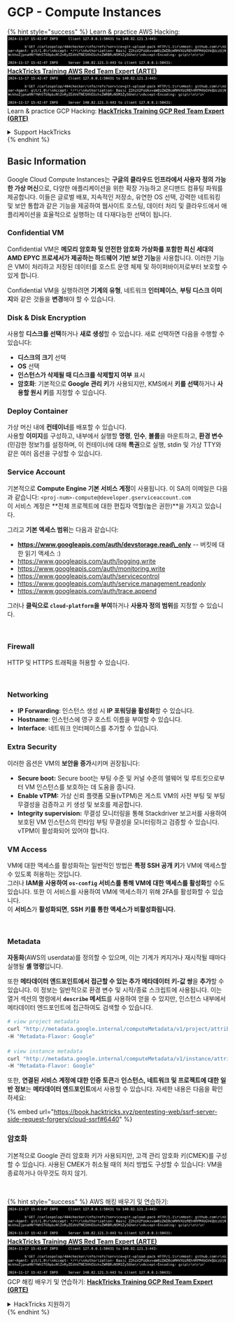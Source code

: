 # GCP - Compute Instances

{% hint style="success" %}
Learn & practice AWS Hacking:<img src="../../../../.gitbook/assets/image (1).png" alt="" data-size="line">[**HackTricks Training AWS Red Team Expert (ARTE)**](https://training.hacktricks.xyz/courses/arte)<img src="../../../../.gitbook/assets/image (1).png" alt="" data-size="line">\
Learn & practice GCP Hacking: <img src="../../../../.gitbook/assets/image (2).png" alt="" data-size="line">[**HackTricks Training GCP Red Team Expert (GRTE)**<img src="../../../../.gitbook/assets/image (2).png" alt="" data-size="line">](https://training.hacktricks.xyz/courses/grte)

<details>

<summary>Support HackTricks</summary>

* Check the [**subscription plans**](https://github.com/sponsors/carlospolop)!
* **Join the** 💬 [**Discord group**](https://discord.gg/hRep4RUj7f) or the [**telegram group**](https://t.me/peass) or **follow** us on **Twitter** 🐦 [**@hacktricks\_live**](https://twitter.com/hacktricks\_live)**.**
* **Share hacking tricks by submitting PRs to the** [**HackTricks**](https://github.com/carlospolop/hacktricks) and [**HackTricks Cloud**](https://github.com/carlospolop/hacktricks-cloud) github repos.

</details>
{% endhint %}

## Basic Information

Google Cloud Compute Instances는 **구글의 클라우드 인프라에서 사용자 정의 가능한 가상 머신**으로, 다양한 애플리케이션을 위한 확장 가능하고 온디맨드 컴퓨팅 파워를 제공합니다. 이들은 글로벌 배포, 지속적인 저장소, 유연한 OS 선택, 강력한 네트워킹 및 보안 통합과 같은 기능을 제공하여 웹사이트 호스팅, 데이터 처리 및 클라우드에서 애플리케이션을 효율적으로 실행하는 데 다재다능한 선택이 됩니다.

### Confidential VM

Confidential VM은 **메모리 암호화 및 안전한 암호화 가상화를 포함한 최신 세대의 AMD EPYC 프로세서가 제공하는 하드웨어 기반 보안 기능**을 사용합니다. 이러한 기능은 VM이 처리하고 저장된 데이터를 호스트 운영 체제 및 하이퍼바이저로부터 보호할 수 있게 합니다.

Confidential VM을 실행하려면 **기계의 유형**, 네트워크 **인터페이스**, **부팅 디스크 이미지**와 같은 것들을 **변경**해야 할 수 있습니다.

### Disk & Disk Encryption

사용할 **디스크를 선택**하거나 **새로 생성**할 수 있습니다. 새로 선택하면 다음을 수행할 수 있습니다:

* **디스크의 크기** 선택
* **OS** 선택
* **인스턴스가 삭제될 때 디스크를 삭제할지 여부** 표시
* **암호화**: 기본적으로 **Google 관리 키**가 사용되지만, KMS에서 **키를 선택**하거나 **사용할 원시 키**를 지정할 수 있습니다.

### Deploy Container

가상 머신 내에 **컨테이너**를 배포할 수 있습니다.\
사용할 **이미지**를 구성하고, 내부에서 실행할 **명령**, **인수**, **볼륨**을 마운트하고, **환경 변수**(민감한 정보?)를 설정하며, 이 컨테이너에 대해 **특권**으로 실행, stdin 및 가상 TTY와 같은 여러 옵션을 구성할 수 있습니다.

### Service Account

기본적으로 **Compute Engine 기본 서비스 계정**이 사용됩니다. 이 SA의 이메일은 다음과 같습니다: `<proj-num>-compute@developer.gserviceaccount.com`\
이 서비스 계정은 **전체 프로젝트에 대한 편집자 역할(높은 권한)**을 가지고 있습니다.

그리고 **기본 액세스 범위**는 다음과 같습니다:

* **https://www.googleapis.com/auth/devstorage.read\_only** -- 버킷에 대한 읽기 액세스 :)
* https://www.googleapis.com/auth/logging.write
* https://www.googleapis.com/auth/monitoring.write
* https://www.googleapis.com/auth/servicecontrol
* https://www.googleapis.com/auth/service.management.readonly
* https://www.googleapis.com/auth/trace.append

그러나 **클릭으로 `cloud-platform`을 부여**하거나 **사용자 정의 범위**를 지정할 수 있습니다.

<figure><img src="../../../../.gitbook/assets/image (327).png" alt=""><figcaption></figcaption></figure>

### Firewall

HTTP 및 HTTPS 트래픽을 허용할 수 있습니다.

<figure><img src="../../../../.gitbook/assets/image (326).png" alt=""><figcaption></figcaption></figure>

### Networking

* **IP Forwarding**: 인스턴스 생성 시 **IP 포워딩을 활성화**할 수 있습니다.
* **Hostname**: 인스턴스에 영구 호스트 이름을 부여할 수 있습니다.
* **Interface**: 네트워크 인터페이스를 추가할 수 있습니다.

### Extra Security

이러한 옵션은 VM의 **보안을 증가**시키며 권장됩니다:

* **Secure boot:** Secure boot는 부팅 수준 및 커널 수준의 맬웨어 및 루트킷으로부터 VM 인스턴스를 보호하는 데 도움을 줍니다.
* **Enable vTPM:** 가상 신뢰 플랫폼 모듈(vTPM)은 게스트 VM의 사전 부팅 및 부팅 무결성을 검증하고 키 생성 및 보호를 제공합니다.
* **Integrity supervision:** 무결성 모니터링을 통해 Stackdriver 보고서를 사용하여 보호된 VM 인스턴스의 런타임 부팅 무결성을 모니터링하고 검증할 수 있습니다. vTPM이 활성화되어 있어야 합니다.

### VM Access

VM에 대한 액세스를 활성화하는 일반적인 방법은 **특정 SSH 공개 키**가 VM에 액세스할 수 있도록 허용하는 것입니다.\
그러나 **IAM을 사용하여 `os-config` 서비스를 통해 VM에 대한 액세스를 활성화**할 수도 있습니다. 또한 이 서비스를 사용하여 VM에 액세스하기 위해 2FA를 활성화할 수 있습니다.\
이 **서비스**가 **활성화되면**, **SSH 키를 통한 액세스가 비활성화됩니다.**

<figure><img src="../../../../.gitbook/assets/image (328).png" alt=""><figcaption></figcaption></figure>

### Metadata

**자동화**(AWS의 userdata)를 정의할 수 있으며, 이는 기계가 켜지거나 재시작될 때마다 실행될 **셸 명령**입니다.

또한 **메타데이터 엔드포인트에서 접근할 수 있는 추가 메타데이터 키-값 쌍**을 **추가**할 수 있습니다. 이 정보는 일반적으로 환경 변수 및 시작/종료 스크립트에 사용됩니다. 이는 열거 섹션의 명령에서 **`describe` 메서드**를 사용하여 얻을 수 있지만, 인스턴스 내부에서 메타데이터 엔드포인트에 접근하여도 검색할 수 있습니다.
```bash
# view project metadata
curl "http://metadata.google.internal/computeMetadata/v1/project/attributes/?recursive=true&alt=text" \
-H "Metadata-Flavor: Google"

# view instance metadata
curl "http://metadata.google.internal/computeMetadata/v1/instance/attributes/?recursive=true&alt=text" \
-H "Metadata-Flavor: Google"
```
또한, **연결된 서비스 계정에 대한 인증 토큰**과 **인스턴스, 네트워크 및 프로젝트에 대한 일반 정보**는 **메타데이터 엔드포인트**에서 사용할 수 있습니다. 자세한 내용은 다음을 확인하세요:

{% embed url="https://book.hacktricks.xyz/pentesting-web/ssrf-server-side-request-forgery/cloud-ssrf#6440" %}

### 암호화

기본적으로 Google 관리 암호화 키가 사용되지만, 고객 관리 암호화 키(CMEK)를 구성할 수 있습니다. 사용된 CMEK가 취소될 때의 처리 방법도 구성할 수 있습니다: VM을 종료하거나 아무것도 하지 않기.

<figure><img src="../../../../.gitbook/assets/image (329).png" alt=""><figcaption></figcaption></figure>

{% hint style="success" %}
AWS 해킹 배우기 및 연습하기:<img src="../../../../.gitbook/assets/image (1).png" alt="" data-size="line">[**HackTricks Training AWS Red Team Expert (ARTE)**](https://training.hacktricks.xyz/courses/arte)<img src="../../../../.gitbook/assets/image (1).png" alt="" data-size="line">\
GCP 해킹 배우기 및 연습하기: <img src="../../../../.gitbook/assets/image (2).png" alt="" data-size="line">[**HackTricks Training GCP Red Team Expert (GRTE)**<img src="../../../../.gitbook/assets/image (2).png" alt="" data-size="line">](https://training.hacktricks.xyz/courses/grte)

<details>

<summary>HackTricks 지원하기</summary>

* [**구독 계획**](https://github.com/sponsors/carlospolop) 확인하기!
* **💬 [**Discord 그룹**](https://discord.gg/hRep4RUj7f) 또는 [**텔레그램 그룹**](https://t.me/peass)에 참여하거나 **Twitter** 🐦 [**@hacktricks\_live**](https://twitter.com/hacktricks\_live)**를 팔로우하세요.**
* **[**HackTricks**](https://github.com/carlospolop/hacktricks) 및 [**HackTricks Cloud**](https://github.com/carlospolop/hacktricks-cloud) 깃허브 리포지토리에 PR을 제출하여 해킹 팁을 공유하세요.**

</details>
{% endhint %}
